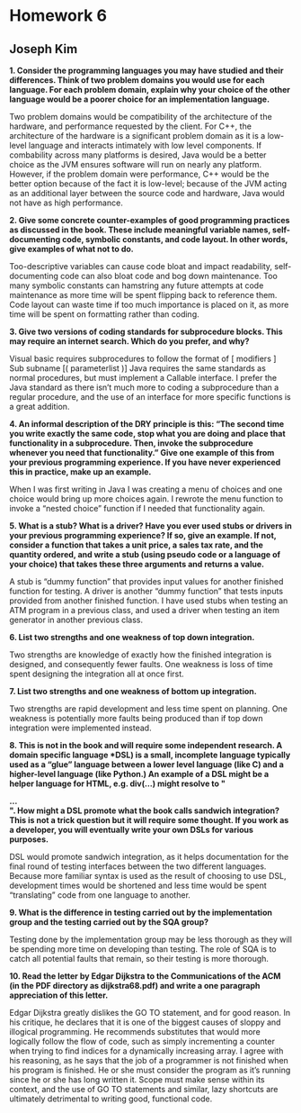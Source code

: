 # Homework 6
## Joseph Kim
__1. Consider the programming languages you may have studied and their differences. Think of two problem domains you would use for each language. For each problem domain, explain why your choice of the other language would be a poorer choice for an implementation language.__

Two problem domains would be compatibility of the architecture of the hardware, and performance requested by the client. For C++, the architecture of the hardware is a significant problem domain as it is a low-level language and interacts intimately with low level components. If combability across many platforms is desired, Java would be a better choice as the JVM ensures software will run on nearly any platform. However, if the problem domain were performance, C++ would be the better option because of the fact it is low-level; because of the JVM acting as an additional layer between the source code and hardware, Java would not have as high performance.

__2. Give some concrete counter-examples of good programming practices as discussed in the book. These include meaningful variable names, self-documenting code, symbolic constants, and code layout. In other words, give examples of what not to do.__
 
Too-descriptive variables can cause code bloat and impact readability, self-documenting code can also bloat code and bog down maintenance. Too many symbolic constants can hamstring any future attempts at code maintenance as more time will be spent flipping back to reference them. Code layout can waste time if too much importance is placed on it, as more time will be spent on formatting rather than coding.

__3. Give two versions of coding standards for subprocedure blocks. This may require an internet search. Which do you prefer, and why?__

Visual basic requires subprocedures to follow the format of [ modifiers ] Sub subname [( parameterlist )]
Java requires the same standards as normal procedures, but must implement a Callable interface.
I prefer the Java standard as there isn’t much more to coding a subprocedure than a regular procedure, and the use of an interface for more specific functions is a great addition.

__4. An informal description of the DRY principle is this: “The second time you write exactly the same code, stop what you are doing and place that functionality in a subprocedure. Then, invoke the subprocedure whenever you need that functionality.” Give one example of this from your previous programming experience. If you have never experienced this in practice, make up an example.__

When I was first writing in Java I was creating a menu of choices and one choice would bring up more choices again. I rewrote the menu function to invoke a “nested choice” function if I needed that functionality again.

__5. What is a stub? What is a driver? Have you ever used stubs or drivers in your previous programming experience? If so, give an example. If not, consider a function that takes a unit price, a sales tax rate, and the quantity ordered, and write a stub (using pseudo code or a language of your choice) that takes these three arguments and returns a value.__

A stub is “dummy function” that provides input values for another finished function for testing. A driver is another “dummy function” that tests inputs provided from another finished function. I have used stubs when testing an ATM program in a previous class, and used a driver when testing an item generator in another previous class.

__6. List two strengths and one weakness of top down integration.__

Two strengths are knowledge of exactly how the finished integration is designed, and consequently fewer faults. One weakness is loss of time spent designing the integration all at once first.


__7. List two strengths and one weakness of bottom up integration.__

Two strengths are rapid development and less time spent on planning. One weakness is potentially more faults being produced than if top down integration were implemented instead.

__8. This is not in the book and will require some independent research. A domain specific language *DSL) is a small, incomplete language typically used as a “glue” language between a lower level language (like C) and a higher-level language (like Python.) An example of a DSL might be a helper language for HTML, e.g. div(…)  might resolve to "<div> …</div>". How might a DSL promote what the book calls sandwich integration? This is not a trick question but it will require some thought. If you work as a developer, you will eventually write your own DSLs for various purposes.__

DSL would promote sandwich integration, as it helps documentation for the final round of testing interfaces between the two different languages. Because more familiar syntax is used as the result of choosing to use DSL, development times would be shortened and less time would be spent “translating” code from one language to another.

__9. What is the difference in testing carried out by the implementation group and the testing carried out by the SQA group?__

Testing done by the implementation group may be less thorough as they will be spending more time on developing than testing. The role of SQA is to catch all potential faults that remain, so their testing is more thorough.

__10. Read the letter by Edgar Dijkstra to the Communications of the ACM (in the PDF directory as dijkstra68.pdf) and write a one paragraph appreciation of this letter.__

Edgar Dijkstra greatly dislikes the GO TO statement, and for good reason. In his critique, he declares that it is one of the biggest causes of sloppy and illogical programming. He recommends substitutes that would more logically follow the flow of code, such as simply incrementing a counter when trying to find indices for a dynamically increasing array. I agree with his reasoning, as he says that the job of a programmer is not finished when his program is finished. He or she must consider the program as it’s running since he or she has long written it. Scope must make sense within its context, and the use of GO TO statements and similar, lazy shortcuts are ultimately detrimental to writing good, functional code.

